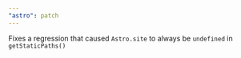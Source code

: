 ```yaml
---
"astro": patch
---
```


Fixes a regression that caused `Astro.site` to always be `undefined` in `getStaticPaths()`
